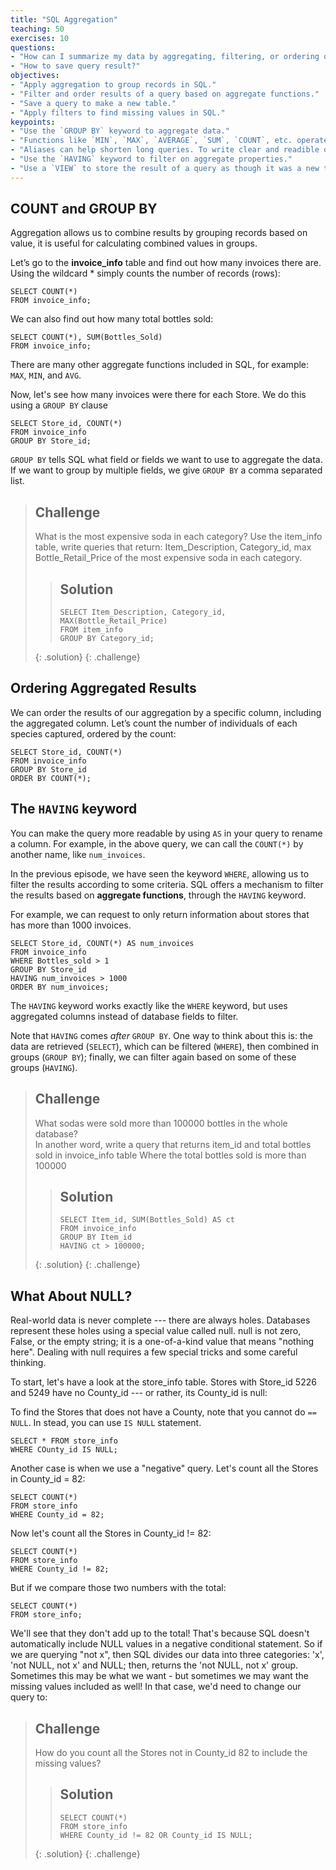 ```yaml
---
title: "SQL Aggregation"
teaching: 50
exercises: 10
questions:
- "How can I summarize my data by aggregating, filtering, or ordering query results?"
- "How to save query result?"
objectives:
- "Apply aggregation to group records in SQL."
- "Filter and order results of a query based on aggregate functions."
- "Save a query to make a new table."
- "Apply filters to find missing values in SQL."
keypoints:
- "Use the `GROUP BY` keyword to aggregate data."
- "Functions like `MIN`, `MAX`, `AVERAGE`, `SUM`, `COUNT`, etc. operate on aggregated data."
- "Aliases can help shorten long queries. To write clear and readible queries, use the `AS` keyword when creating aliases."
- "Use the `HAVING` keyword to filter on aggregate properties."
- "Use a `VIEW` to store the result of a query as though it was a new table."
---
```


## COUNT and GROUP BY

Aggregation allows us to combine results by grouping records based on value, it is useful for calculating combined values in groups.  

Let’s go to the **invoice_info** table and find out how many invoices there are.
Using the wildcard * simply counts the number of records (rows):

    SELECT COUNT(*)
    FROM invoice_info;

We can also find out how many total bottles sold:

    SELECT COUNT(*), SUM(Bottles_Sold)
    FROM invoice_info;

There are many other aggregate functions included in SQL, for example:
`MAX`, `MIN`, and `AVG`.

Now, let's see how many invoices were there for each Store. We do this
using a `GROUP BY` clause

    SELECT Store_id, COUNT(*)
    FROM invoice_info
    GROUP BY Store_id;

`GROUP BY` tells SQL what field or fields we want to use to aggregate the data.
If we want to group by multiple fields, we give `GROUP BY` a comma separated list.

> ## Challenge
>
> What is the most expensive soda in each category? 
> Use the item_info table, write queries that return:
> Item_Description, Category_id, max Bottle_Retail_Price 
> of the most expensive soda in each category.  
> 
>> ## Solution
>>
>> ```
>> SELECT Item_Description, Category_id, MAX(Bottle_Retail_Price)
>> FROM item_info
>> GROUP BY Category_id;
>> 
>> ```
> {: .solution}
{: .challenge}

## Ordering Aggregated Results

We can order the results of our aggregation by a specific column, including
the aggregated column.  Let’s count the number of individuals of each
species captured, ordered by the count:

    SELECT Store_id, COUNT(*)
    FROM invoice_info
    GROUP BY Store_id
    ORDER BY COUNT(*);

## The `HAVING` keyword

You can make the query more readable by using `AS` in your query to rename a column. 
For example, in the above query, we can call the `COUNT(*)` by another name, like
`num_invoices`. 

In the previous episode, we have seen the keyword `WHERE`, allowing us to
filter the results according to some criteria. SQL offers a mechanism to
filter the results based on **aggregate functions**, through the `HAVING` keyword.

For example, we can request to only return information
about stores that has more than 1000 invoices. 

    SELECT Store_id, COUNT(*) AS num_invoices
    FROM invoice_info
    WHERE Bottles_sold > 1
    GROUP BY Store_id
    HAVING num_invoices > 1000
    ORDER BY num_invoices;

The `HAVING` keyword works exactly like the `WHERE` keyword, but uses
aggregated columns instead of database fields to filter.

Note that `HAVING` comes *after* `GROUP BY`. One way to
think about this is: the data are retrieved (`SELECT`), which can be filtered
(`WHERE`), then combined in groups (`GROUP BY`); finally, we can filter again based on some
of these groups (`HAVING`).

> ## Challenge
>
> What sodas were sold more than 100000 bottles in the whole database?  
> In another word, write a query that returns item_id and total bottles sold in invoice_info table
> Where the total bottles sold is more than 100000
> 
>> ## Solution
>>
>> ```
>> SELECT Item_id, SUM(Bottles_Sold) AS ct
>> FROM invoice_info
>> GROUP BY Item_id
>> HAVING ct > 100000;
>> 
>> ```
> {: .solution}
{: .challenge}

## What About NULL?

Real-world data is never complete --- there are always holes. Databases represent these holes using a special value called null. null is not zero, False, or the empty string; it is a one-of-a-kind value that means "nothing here". Dealing with null requires a few special tricks and some careful thinking.

To start, let's have a look at the store_info table. Stores with Store_id 5226 and 5249 have no County_id --- or rather, its County_id is null:

To find the Stores that does not have a County, note that you cannot do `== NULL`. In stead, you can use `IS NULL` statement. 

```
SELECT * FROM store_info 
WHERE COunty_id IS NULL;
```

Another case is when we use a "negative" query.  Let's count all the Stores in County_id = 82:

    SELECT COUNT(*) 
    FROM store_info 
    WHERE County_id = 82;

Now let's count all the Stores in County_id != 82:

    SELECT COUNT(*) 
    FROM store_info 
    WHERE County_id != 82;

But if we compare those two numbers with the total:

    SELECT COUNT(*)
    FROM store_info;

We'll see that they don't add up to the total! That's because SQL
doesn't automatically include NULL values in a negative conditional
statement.  So if we are querying "not x", then SQL divides our data
into three categories: 'x', 'not NULL, not x' and NULL; then,
returns the 'not NULL, not x' group. Sometimes this may be what we want -
but sometimes we may want the missing values included as well! In that
case, we'd need to change our query to:

> ## Challenge
>
> How do you count all the Stores not in County_id 82 to include the missing values?
> 
>> ## Solution
>>
>> ```
>> SELECT COUNT(*) 
>> FROM store_info 
>> WHERE County_id != 82 OR County_id IS NULL;
>> 
>> ```
> {: .solution}
{: .challenge}

